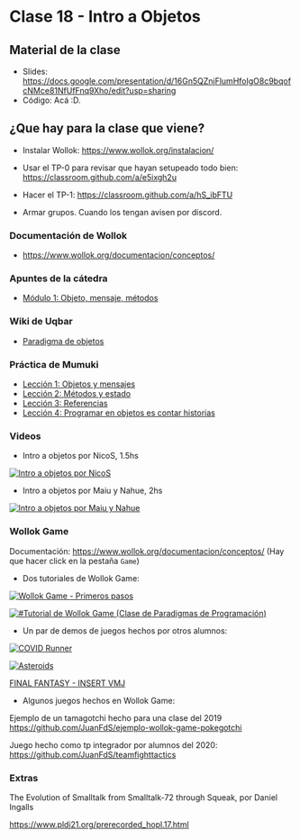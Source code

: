 # Clase 18 - Intro a Objetos

## Material de la clase

- Slides:  https://docs.google.com/presentation/d/16Gn5QZnjFlumHfoIgO8c9bqofcNMce81NfUfFnq9Xho/edit?usp=sharing
- Código: Acá :D.

## ¿Que hay para la clase que viene?

- Instalar Wollok: https://www.wollok.org/instalacion/

- Usar el TP-0 para revisar que hayan setupeado todo bien:
https://classroom.github.com/a/e5ixgh2u

- Hacer el TP-1: https://classroom.github.com/a/hS_ibFTU

- Armar grupos. Cuando los tengan avisen por discord.

### Documentación de Wollok

- https://www.wollok.org/documentacion/conceptos/

### Apuntes de la cátedra

- [Módulo 1: Objeto, mensaje, métodos](https://docs.google.com/document/d/1RBfNmKZFKZ90XvfQsN7zhtuUPV2Mvj7t-iyZiL2bClQ/edit)

### Wiki de Uqbar

- [Paradigma de objetos](https://wiki.uqbar.org/wiki/articles/paradigma-de-objetos.html)

### Práctica de Mumuki

- [Lección 1: Objetos y mensajes](https://mumuki.io/pdep-utn/lessons/712-programacion-con-objetos-objetos-y-mensajes)
- [Lección 2: Métodos y estado](https://mumuki.io/pdep-utn/lessons/713-programacion-con-objetos-metodos-y-estado)
- [Lección 3: Referencias](https://mumuki.io/pdep-utn/lessons/714-programacion-con-objetos-referencias)
- [Lección 4: Programar en objetos es contar historias](https://mumuki.io/pdep-utn/lessons/715-programacion-con-objetos-programar-en-objetos-es-contar-historias)

### Videos

- Intro a objetos por NicoS, 1.5hs

[![Intro a objetos por NicoS](https://img.youtube.com/vi/eSYDeF-TcsE/0.jpg)](https://youtu.be/eSYDeF-TcsE "Intro a objetos por NicoS")

- Intro a objetos por Maiu y Nahue, 2hs

[![Intro a objetos por Maiu y Nahue](https://img.youtube.com/vi/0MVw2LH-7HQ/0.jpg)](https://youtu.be/0MVw2LH-7HQ "Intro a objetos por Maiu y Nahue")

### Wollok Game

Documentación:
https://www.wollok.org/documentacion/conceptos/
(Hay que hacer click en la pestaña `Game`)

- Dos tutoriales de Wollok Game:

[![Wollok Game - Primeros pasos](https://img.youtube.com/vi/Kc9W7u1wg2Y/0.jpg)](https://youtu.be/Kc9W7u1wg2Y "Wollok Game - Primeros pasos")

[![#Tutorial de Wollok Game (Clase de Paradigmas de Programación)](https://img.youtube.com/vi/5tnjuZgylxI/0.jpg)](https://youtu.be/5tnjuZgylxI "#Tutorial de Wollok Game (Clase de Paradigmas de Programación)")

- Un par de demos de juegos hechos por otros alumnos:

[![COVID Runner](https://img.youtube.com/vi/Sjq0S91KZoI/0.jpg)](https://youtu.be/Sjq0S91KZoI "COVID Runner")

[![Asteroids](https://img.youtube.com/vi/M_yNTQgk2N0/0.jpg)](https://youtu.be/M_yNTQgk2N0 "Asteroids")

[FINAL FANTASY - INSERT VMJ](https://github.com/pdepviernestm/2021-objetos-tp-integrador-insert-vmj-mat)


- Algunos juegos hechos en Wollok Game:

Ejemplo de un tamagotchi hecho para una clase del 2019
https://github.com/JuanFdS/ejemplo-wollok-game-pokegotchi

Juego hecho como tp integrador por alumnos del 2020:
https://github.com/JuanFdS/teamfighttactics

### Extras

 The Evolution of Smalltalk from Smalltalk-72 through Squeak, por Daniel Ingalls

 https://www.pldi21.org/prerecorded_hopl.17.html

